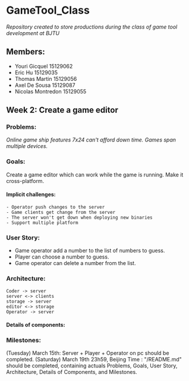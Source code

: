 # GameTool_Class
*Repository created to store productions during the class of game tool development at BJTU*

## Members:

  - Youri Gicquel 15129062
  - Eric Hu 15129035
  - Thomas Martin 15129056
  - Axel De Sousa 15129087
  - Nicolas Montredon 15129055

## Week 2: Create a game editor

###  Problems:

*Online game ship features 7x24 can't afford down time.
Games span multiple devices.*
  
### Goals:

Create a game editor which can work while the game is running. Make it cross-platform.
#### Implicit challenges:
	- Operator push changes to the server
	- Game clients get change from the server
	- The server won't get down when deploying new binaries
	- Support multiple platform
  
### User Story:

- Game operator add a number to the list of numbers to guess.
- Player can choose a number to guess.
- Game operator can delete a number from the list.

### Architecture:

	Coder -> server
	server <-> clients
	storage -> server
	editor <-> storage
	Operator -> server

#### Details of components:

  
### Milestones:
  (Tuesday) March 15th: Server + Player + Operator on pc should be completed.
  (Saturday) March 19th 23h59, Beijing Time : "/README.md" should be completed, containing actuals Problems, Goals, User Story, Architecture, Details of Components, and Milestones.
